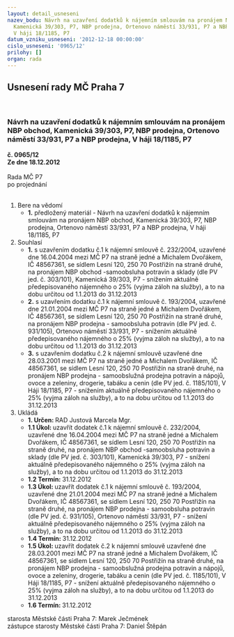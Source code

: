 ```yaml
---
layout: detail_usneseni
nazev_bodu: Návrh na uzavření dodatků k nájemním smlouvám na pronájem NBP obchod,
  Kamenická 39/303, P7, NBP prodejna, Ortenovo náměstí 33/931, P7 a NBP prodejna,
  V háji 18/1185, P7
datum_vzniku_usneseni: '2012-12-18 00:00:00'
cislo_usneseni: '0965/12'
prilohy: []
organ: rada
---
```

<div id="ucUsn_pList" class="usn">
	<span><h2>Usnesení rady MČ Praha 7 </h2>
<br></span><div class="standBody">
<span><h3>Návrh na uzavření dodatků k nájemním smlouvám na pronájem NBP obchod, Kamenická 39/303, P7, NBP prodejna, Ortenovo náměstí 33/931, P7 a NBP prodejna, V háji 18/1185, P7</h3></span><div class="center">
		<strong>č. 0965/12</strong><br>
	</div>
<div class="center">
		<strong>Ze dne 18.12.2012</strong><br><br>
	</div>Rada MČ P7<br> po projednání<br><br><ol>
<li>Bere na vědomí<ul><li>
<strong>1.</strong> předložený materiál - Návrh na uzavření dodatků k nájemním smlouvám na pronájem NBP obchod, Kamenická 39/303, P7, NBP prodejna, Ortenovo náměstí 33/931, P7 a NBP prodejna, V háji 18/1185, P7</li></ul>
</li>
<li>Souhlasí<ul>
<li>
<strong>1.</strong> s uzavřením dodatku č.1 k nájemní smlouvě č. 232/2004, uzavřené dne 16.04.2004 mezi MČ P7 na straně jedné a Michalem Dvořákem, IČ 48567361, se sídlem Lesní 120, 250 70 Postřižín na straně druhé, na pronájem NBP obchod -samoobsluha potravin a sklady (dle PV jed. č. 303/101), Kamenická 39/303, P7 - snížením aktuálně předepisovaného nájemného o 25% (vyjma záloh na služby), a to na dobu určitou od 1.1.2013 do 31.12.2013</li>
<li>
<strong>2.</strong> s uzavřením dodatku č.1 k nájemní smlouvě č. 193/2004, uzavřené dne 21.01.2004 mezi MČ P7 na straně jedné a Michalem Dvořákem, IČ 48567361, se sídlem Lesní 120, 250 70 Postřižín na straně druhé, na pronájem NBP prodejna - samoobsluha potravin (dle PV jed. č. 931/105), Ortenovo náměstí 33/931, P7 - snížením aktuálně předepisovaného nájemného o 25% (vyjma záloh na služby), a to na dobu určitou od 1.1.2013 do 31.12.2013</li>
<li>
<strong>3.</strong> s uzavřením dodatku č.2 k nájemní smlouvě uzavřené dne 28.03.2001 mezi MČ P7 na straně jedné a Michalem Dvořákem, IČ 48567361, se sídlem Lesní 120, 250 70 Postřižín na straně druhé, na pronájem NBP prodejna - samoobslužná prodejna potravin a nápojů, ovoce a zeleniny, drogerie, tabáku a cenin (dle PV jed. č. 1185/101), V Háji 18/1185, P7 - snížením aktuálně předepisovaného nájemného o 25% (vyjma záloh na služby), a to na dobu určitou od 1.1.2013 do 31.12.2013   </li>
</ul>
</li>
<li>Ukládá<ul>
<li>
<strong>1. Určen: </strong>RAD Justová Marcela Mgr.</li>
<li>
<strong>1.1 Úkol: </strong>uzavřít dodatek č.1 k nájemní smlouvě č. 232/2004, uzavřené dne 16.04.2004 mezi MČ P7 na straně jedné a Michalem Dvořákem, IČ 48567361, se sídlem Lesní 120, 250 70 Postřižín na straně druhé, na pronájem NBP obchod -samoobsluha potravin a sklady (dle PV jed. č. 303/101), Kamenická 39/303, P7 - snížení aktuálně předepisovaného nájemného o 25% (vyjma záloh na služby), a to na dobu určitou od 1.1.2013 do 31.12.2013</li>
<li>
<strong>1.2 Termín: </strong>31.12.2012</li>
<li>
<strong>1.3 Úkol: </strong>uzavřít dodatek č.1 k nájemní smlouvě č. 193/2004, uzavřené dne 21.01.2004 mezi MČ P7 na straně jedné a Michalem Dvořákem, IČ 48567361, se sídlem Lesní 120, 250 70 Postřižín na straně druhé, na pronájem NBP prodejna - samoobsluha potravin (dle PV jed. č. 931/105), Ortenovo náměstí 33/931, P7 - snížení aktuálně předepisovaného nájemného o 25% (vyjma záloh na služby), a to na dobu určitou od 1.1.2013 do 31.12.2013</li>
<li>
<strong>1.4 Termín: </strong>31.12.2012</li>
<li>
<strong>1.5 Úkol: </strong>uzavřít dodatek č.2 k nájemní smlouvě uzavřené dne 28.03.2001 mezi MČ P7 na straně jedné a Michalem Dvořákem, IČ 48567361, se sídlem Lesní 120, 250 70 Postřižín na straně druhé, na pronájem NBP prodejna - samoobslužná prodejna potravin a nápojů, ovoce a zeleniny, drogerie, tabáku a cenin (dle PV jed. č. 1185/101), V Háji 18/1185, P7 - snížení aktuálně předepisovaného nájemného o 25% (vyjma záloh na služby), a to na dobu určitou od 1.1.2013 do 31.12.2013</li>
<li>
<strong>1.6 Termín: </strong>31.12.2012</li>
</ul>
</li>
</ol>starosta Městské části Praha 7: Marek Ječmének<br>zástupce starosty Městské části Praha 7: Daniel Štěpán 
</div>
</div>